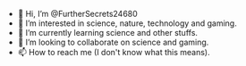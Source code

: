 - 👋 Hi, I’m @FurtherSecrets24680
- 👀 I’m interested in science, nature, technology and gaming.
- 🌱 I’m currently learning science and other stuffs.
- 💞️ I’m looking to collaborate on science and gaming.
- 📫 How to reach me (I don't know what this means).

<!---
FurtherSecrets24680/FurtherSecrets24680 is a ✨ special ✨ repository because its `README.md` (this file) appears on your GitHub profile.
You can click the Preview link to take a look at your changes.
--->
